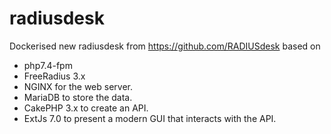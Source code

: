 # radiusdesk
Dockerised new radiusdesk from https://github.com/RADIUSdesk based on 
 - php7.4-fpm
 - FreeRadius 3.x
 - NGINX for the web server.
 - MariaDB to store the data.
 - CakePHP 3.x to create an API.
 - ExtJs 7.0 to present a modern GUI that interacts with the API.


